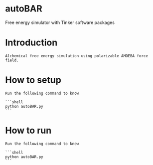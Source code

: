 # autoBAR
Free energy simulator with Tinker software packages

# Introduction
	Alchemical free energy simulation using polarizable AMOEBA force field.

# How to setup 
	Run the following command to know 
	
	```shell
	python autoBAR.py
	```
# How to run 
	Run the following command to know 
	
	```shell
	python autoBAR.py
	```



